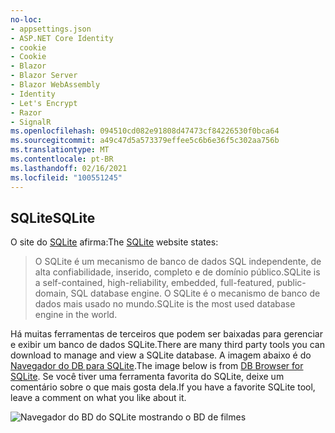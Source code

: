 ```yaml
---
no-loc:
- appsettings.json
- ASP.NET Core Identity
- cookie
- Cookie
- Blazor
- Blazor Server
- Blazor WebAssembly
- Identity
- Let's Encrypt
- Razor
- SignalR
ms.openlocfilehash: 094510cd082e91808d47473cf84226530f0bca64
ms.sourcegitcommit: a49c47d5a573379effee5c6b6e36f5c302aa756b
ms.translationtype: MT
ms.contentlocale: pt-BR
ms.lasthandoff: 02/16/2021
ms.locfileid: "100551245"
---
```

## <a name="sqlite"></a><span data-ttu-id="d48ec-101">SQLite</span><span class="sxs-lookup"><span data-stu-id="d48ec-101">SQLite</span></span>

<span data-ttu-id="d48ec-102">O site do [SQLite](https://www.sqlite.org/) afirma:</span><span class="sxs-lookup"><span data-stu-id="d48ec-102">The [SQLite](https://www.sqlite.org/) website states:</span></span>

> <span data-ttu-id="d48ec-103">O SQLite é um mecanismo de banco de dados SQL independente, de alta confiabilidade, inserido, completo e de domínio público.</span><span class="sxs-lookup"><span data-stu-id="d48ec-103">SQLite is a self-contained, high-reliability, embedded, full-featured, public-domain, SQL database engine.</span></span> <span data-ttu-id="d48ec-104">O SQLite é o mecanismo de banco de dados mais usado no mundo.</span><span class="sxs-lookup"><span data-stu-id="d48ec-104">SQLite is the most used database engine in the world.</span></span>

<span data-ttu-id="d48ec-105">Há muitas ferramentas de terceiros que podem ser baixadas para gerenciar e exibir um banco de dados SQLite.</span><span class="sxs-lookup"><span data-stu-id="d48ec-105">There are many third party tools you can download to manage and view a SQLite database.</span></span> <span data-ttu-id="d48ec-106">A imagem abaixo é do [Navegador do DB para SQLite](https://sqlitebrowser.org/).</span><span class="sxs-lookup"><span data-stu-id="d48ec-106">The image below is from [DB Browser for SQLite](https://sqlitebrowser.org/).</span></span> <span data-ttu-id="d48ec-107">Se você tiver uma ferramenta favorita do SQLite, deixe um comentário sobre o que mais gosta dela.</span><span class="sxs-lookup"><span data-stu-id="d48ec-107">If you have a favorite SQLite tool, leave a comment on what you like about it.</span></span>

![Navegador do BD do SQLite mostrando o BD de filmes](~/tutorials/first-mvc-app-xplat/working-with-sql/_static/dbb.png)
